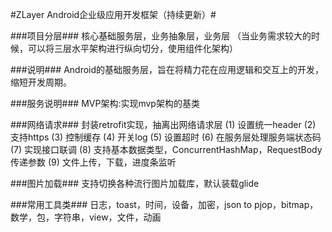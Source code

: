 #ZLayer Android企业级应用开发框架（持续更新）#

###项目分层###
    核心基础服务层，业务抽象层，业务层
    （当业务需求较大的时候，可以将三层水平架构进行纵向切分，使用组件化架构）

###说明###
Android的基础服务层，旨在将精力花在应用逻辑和交互上的开发，
      缩短开发周期。

###服务说明###
    MVP架构:实现mvp架构的基类
    
###网络请求###
封装retrofit实现，抽离出网络请求层
      (1) 设置统一header
      (2) 支持https
      (3) 控制缓存
      (4) 开关log
      (5) 设置超时
      (6) 在服务层处理服务端状态码
      (7) 实现接口联调
      (8) 支持基本数据类型，ConcurrentHashMap，RequestBody传递参数
      (9) 文件上传，下载，进度条监听

###图片加载###
支持切换各种流行图片加载库，默认装载glide
    
###常用工具类###
日志，toast，时间，设备，加密，json to pjop，bitmap，数学，包，字符串，view，文件，动画
    
  
    
